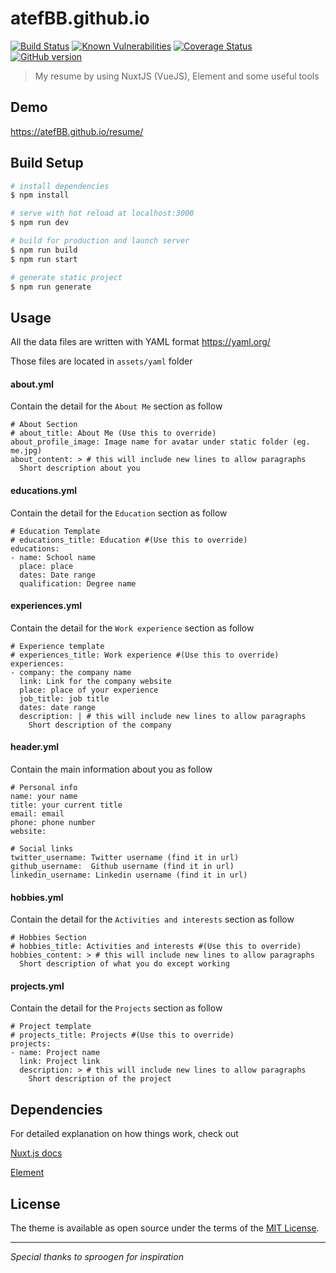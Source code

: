 # atefBB.github.io
[![Build Status](https://travis-ci.org/dcyou/resume.svg?branch=master)](https://travis-ci.org/dcyou/resume)
[![Known Vulnerabilities](https://snyk.io//test/github/dcyou/resume/badge.svg?targetFile=package.json)](https://snyk.io//test/github/dcyou/resume?targetFile=package.json)
[![Coverage Status](https://coveralls.io/repos/github/dcyou/resume/badge.svg?branch=master)](https://coveralls.io/github/dcyou/resume?branch=master)
[![GitHub version](https://badge.fury.io/gh/dcyou%2Fresume.svg)](https://badge.fury.io/gh/dcyou%2Fresume)

> My resume by using NuxtJS (VueJS), Element and some useful tools

## Demo
https://atefBB.github.io/resume/

## Build Setup

``` bash
# install dependencies
$ npm install

# serve with hot reload at localhost:3000
$ npm run dev

# build for production and launch server
$ npm run build
$ npm run start

# generate static project
$ npm run generate
```

## Usage
All the data files are written with YAML format
https://yaml.org/

Those files are located in `assets/yaml` folder

#### about.yml
Contain the detail for the `About Me` section as follow
```
# About Section
# about_title: About Me (Use this to override)
about_profile_image: Image name for avatar under static folder (eg. me.jpg)
about_content: > # this will include new lines to allow paragraphs
  Short description about you
```

#### educations.yml
Contain the detail for the `Education` section as follow
```
# Education Template
# educations_title: Education #(Use this to override)
educations:
- name: School name
  place: place
  dates: Date range
  qualification: Degree name
```

#### experiences.yml
Contain the detail for the `Work experience` section as follow
```
# Experience template
# experiences_title: Work experience #(Use this to override)
experiences:
- company: the company name
  link: Link for the company website
  place: place of your experience
  job_title: job title
  dates: date range
  description: | # this will include new lines to allow paragraphs
    Short description of the company  
```

#### header.yml
Contain the main information about you as follow
```
# Personal info
name: your name
title: your current title
email: email
phone: phone number
website: 

# Social links
twitter_username: Twitter username (find it in url)
github_username:  Github username (find it in url)
linkedin_username: Linkedin username (find it in url)
```

#### hobbies.yml
Contain the detail for the `Activities and interests` section as follow
```
# Hobbies Section
# hobbies_title: Activities and interests #(Use this to override)
hobbies_content: > # this will include new lines to allow paragraphs
  Short description of what you do except working
```

#### projects.yml
Contain the detail for the `Projects` section as follow
```
# Project template
# projects_title: Projects #(Use this to override)
projects:
- name: Project name
  link: Project link
  description: > # this will include new lines to allow paragraphs
    Short description of the project
```


## Dependencies
For detailed explanation on how things work, check out

[Nuxt.js docs](https://nuxtjs.org)

[Element](https://element.eleme.io
)

## License

The theme is available as open source under the terms of the [MIT License](https://opensource.org/licenses/MIT).


---

*Special thanks to sproogen for inspiration*
